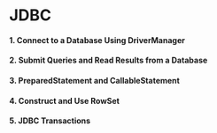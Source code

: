 # JDBC

#### 1. Connect to a Database Using DriverManager

#### 2. Submit Queries and Read Results from a Database

#### 3. PreparedStatement and CallableStatement

#### 4. Construct and Use RowSet

#### 5. JDBC Transactions
